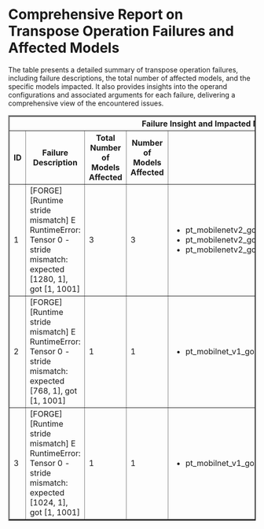 <h1>Comprehensive Report on Transpose Operation Failures and Affected Models</h1>
<p>The table presents a detailed summary of transpose operation failures, including failure descriptions, the total number of affected models, and the specific models impacted. It also provides insights into the operand configurations and associated arguments for each failure, delivering a comprehensive view of the encountered issues.</p>
<table border="2">
	<thead>
		<tr style="text-align: center;">
			<th colspan="5">Failure Insight and Impacted Models</th>
			<th colspan="2">Transpose Operation Details</th>
		</tr>
		<tr style="text-align: center;">
			<th>ID</th>
			<th>Failure Description</th>
			<th>Total Number of Models Affected</th>
			<th>Number of Models Affected</th>
			<th>Affected Models</th>
			<th>Operands</th>
			<th>Arguments</th>
		</tr>
	</thead>
	<tbody>
		<tr>
			<td rowspan="1">1</td>
			<td rowspan="1">[FORGE][Runtime stride mismatch] E       RuntimeError: Tensor 0 - stride mismatch: expected [1280, 1], got [1, 1001]</td>
			<td rowspan="1">3</td>
			<td>3</td>
			<td><ul><li>pt_mobilenetv2_google_mobilenet_v2_0_35_96_img_cls_hf</li><li>pt_mobilenetv2_google_mobilenet_v2_0_75_160_img_cls_hf</li><li>pt_mobilenetv2_google_mobilenet_v2_1_0_224_img_cls_hf</li></ul></td>
			<td>Operand(type=Parameter, shape=(1001, 1280), dtype=float32)</td>
			<td>dim0 : -2<br>dim1 : -1</td>
		</tr>
		<tr>
			<td rowspan="1">2</td>
			<td rowspan="1">[FORGE][Runtime stride mismatch] E       RuntimeError: Tensor 0 - stride mismatch: expected [768, 1], got [1, 1001]</td>
			<td rowspan="1">1</td>
			<td>1</td>
			<td><ul><li>pt_mobilnet_v1_google_mobilenet_v1_0_75_192_img_cls_hf</li></ul></td>
			<td>Operand(type=Parameter, shape=(1001, 768), dtype=float32)</td>
			<td>dim0 : -2<br>dim1 : -1</td>
		</tr>
		<tr>
			<td rowspan="1">3</td>
			<td rowspan="1">[FORGE][Runtime stride mismatch] E       RuntimeError: Tensor 0 - stride mismatch: expected [1024, 1], got [1, 1001]</td>
			<td rowspan="1">1</td>
			<td>1</td>
			<td><ul><li>pt_mobilnet_v1_google_mobilenet_v1_1_0_224_img_cls_hf</li></ul></td>
			<td>Operand(type=Parameter, shape=(1001, 1024), dtype=float32)</td>
			<td>dim0 : -2<br>dim1 : -1</td>
		</tr>
	</tbody>
</table>
